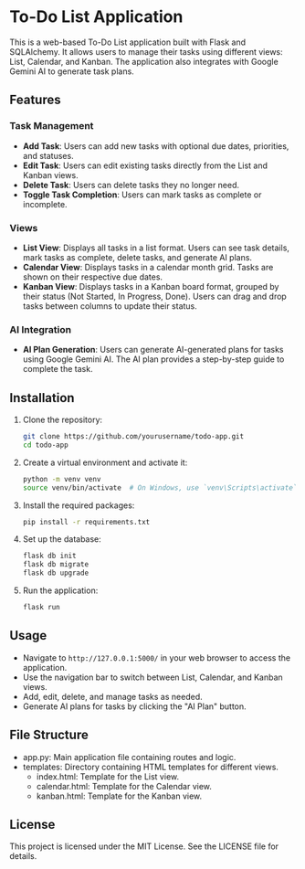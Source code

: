 # To-Do List Application

This is a web-based To-Do List application built with Flask and SQLAlchemy. It allows users to manage their tasks using different views: List, Calendar, and Kanban. The application also integrates with Google Gemini AI to generate task plans.

## Features

### Task Management
- **Add Task**: Users can add new tasks with optional due dates, priorities, and statuses.
- **Edit Task**: Users can edit existing tasks directly from the List and Kanban views.
- **Delete Task**: Users can delete tasks they no longer need.
- **Toggle Task Completion**: Users can mark tasks as complete or incomplete.

### Views
- **List View**: Displays all tasks in a list format. Users can see task details, mark tasks as complete, delete tasks, and generate AI plans.
- **Calendar View**: Displays tasks in a calendar month grid. Tasks are shown on their respective due dates.
- **Kanban View**: Displays tasks in a Kanban board format, grouped by their status (Not Started, In Progress, Done). Users can drag and drop tasks between columns to update their status.

### AI Integration
- **AI Plan Generation**: Users can generate AI-generated plans for tasks using Google Gemini AI. The AI plan provides a step-by-step guide to complete the task.

## Installation

1. Clone the repository:
   ```sh
   git clone https://github.com/yourusername/todo-app.git
   cd todo-app
   ```

2. Create a virtual environment and activate it:
   ```sh
   python -m venv venv
   source venv/bin/activate  # On Windows, use `venv\Scripts\activate`
   ```

3. Install the required packages:
   ```sh
   pip install -r requirements.txt
   ```

4. Set up the database:
   ```sh
   flask db init
   flask db migrate
   flask db upgrade
   ```

5. Run the application:
   ```sh
   flask run
   ```

## Usage

- Navigate to `http://127.0.0.1:5000/` in your web browser to access the application.
- Use the navigation bar to switch between List, Calendar, and Kanban views.
- Add, edit, delete, and manage tasks as needed.
- Generate AI plans for tasks by clicking the "AI Plan" button.

## File Structure

- app.py: Main application file containing routes and logic.
- templates: Directory containing HTML templates for different views.
  - index.html: Template for the List view.
  - calendar.html: Template for the Calendar view.
  - kanban.html: Template for the Kanban view.
## License

This project is licensed under the MIT License. See the LICENSE file for details.
